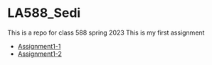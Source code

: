 # __LA588_Sedi__
This is a repo for class 588 spring 2023
This is my first assignment

- [Assignment1-1](https://github.com/sedi-ghiasi/LA588_Sedi/commit/1b669e6780c921da91376054a48b69e7905be530)
- [Assignment1-2]("C:\Users\ghiasi\Documents\GitHub\LA588_Sedi\assignment1\assign3a_osm.html")
